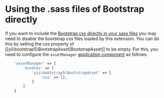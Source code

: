 Using the .sass files of Bootstrap directly
===========================================

If you want to include the [Bootstrap css directly in your sass files](http://getbootstrap.com/getting-started/#customizing)
you may need to disable the bootstrap css files loaded by this extension.
You can do this by setting the css property of [[yii\bootstrap5\BootstrapAsset|BootstrapAsset]] to be empty.
For this, you need to configure the `assetManager` [application component](https://github.com/yiisoft/yii2/blob/master/docs/guide/structure-application-components.md) as follows:

```php
    'assetManager' => [
        'bundles' => [
            'yii\bootstrap5\BootstrapAsset' => [
                'css' => [],
            ]
        ]
    ]
```
